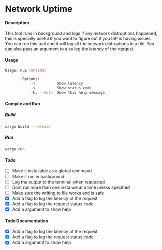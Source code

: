 # Network Uptime

#### Description

This tool runs in background and logs if any network distruptions happened, this is specially useful if you want to figure out if you ISP is having issues. You can run this tool and it will log all the network distruptions in a file. You can also pass an argument to also log the latency of the rqequst.

#### Usage

```bash
Usage: nup [OPTION]

        Options:
            -t          Show latency
            -s          Show status code
            -h, --help  Show this help message
```

#### Compile and Run

##### Build
```bash
cargo build --release
```

##### Run
```bash
cargo run
```


#### Todo
- [ ] Make it installable as a global command
- [ ] Make it run in background 
- [ ] Log the output to the terminal when requested
- [ ] Dont run more than one instance at a time unless specified
- [ ] Make sure the writing to file works and is safe
- [x] Add a flag to log the latency of the request
- [x] Add a flag to log the request status code
- [x] Add a argument to show help

#### Todo Documentation
- [x] Add a flag to log the latency of the request
- [x] Add a flag to log the request status code
- [x] Add a argument to show help